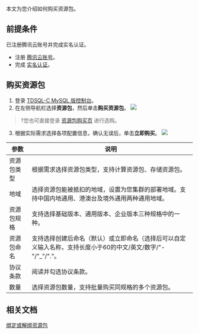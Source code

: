 ﻿本文为您介绍如何购买资源包。
## 前提条件
已注册腾讯云账号并完成实名认证。
- 注册 [腾讯云账号](https://cloud.tencent.com/document/product/1003/79164)。
- 完成 [实名认证](https://cloud.tencent.com/document/product/1003/79165)。

## 购买资源包
1. 登录 [TDSQL-C MySQL 版控制台](https://console.cloud.tencent.com/cynosdb/mysql)。
2. 在左侧导航栏选择**资源包**，然后单击**购买资源包**。
![](https://qcloudimg.tencent-cloud.cn/raw/17a2f2bd17c14edf7ddf7e646f39dd7c.png)
>?您也可直接登录 [资源包购买页](https://buy.cloud.tencent.com/cynosdb?lang=zh&version=11031ac5cea75f92dc7fad13) 进行选购。
>
3. 根据实际需求选择各项配置信息，确认无误后，单击**立即购买**。
![](https://qcloudimg.tencent-cloud.cn/raw/f86deb55667ea8a97ef47a190bcbf40b.png)

|参数|说明|
| ---- | ---- |
|资源包类型|根据需求选择资源包类型，支持计算资源包、存储资源包。|
|地域|选择资源包能被抵扣的地域，设置为您集群的部署地域。支持中国内地通用、港澳台及境外通用两种通用地域。|
|资源包规格|支持选择基础版本、通用版本、企业版本三种规格中的一种。 |
|资源包命名| 支持选择创建后命名（默认）或立即命名（选择后可以自定义输入名称，支持长度小于60的中文/英文/数字/"-"/"_"/"."。 |
|协议条款|阅读并勾选协议条款。|
|数量|选择资源包数量，支持批量购买同规格的多个资源包。|

## 相关文档
[绑定或解绑资源包](https://cloud.tencent.com/document/product/1003/92592)
